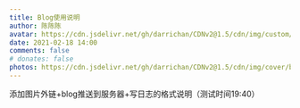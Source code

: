 ```yaml
---
title: Blog使用说明
author: 陈陈陈
avatar: https://cdn.jsdelivr.net/gh/darrichan/CDNv2@1.5/cdn/img/custom/avatar.png
date: 2021-02-18 14:00
comments: false
# donates: false
photos: https://cdn.jsdelivr.net/gh/darrichan/CDNv2@1.5/cdn/img/cover/bgc2.jpg
---
```

添加图片外链+blog推送到服务器+写日志的格式说明（测试时间19:40）